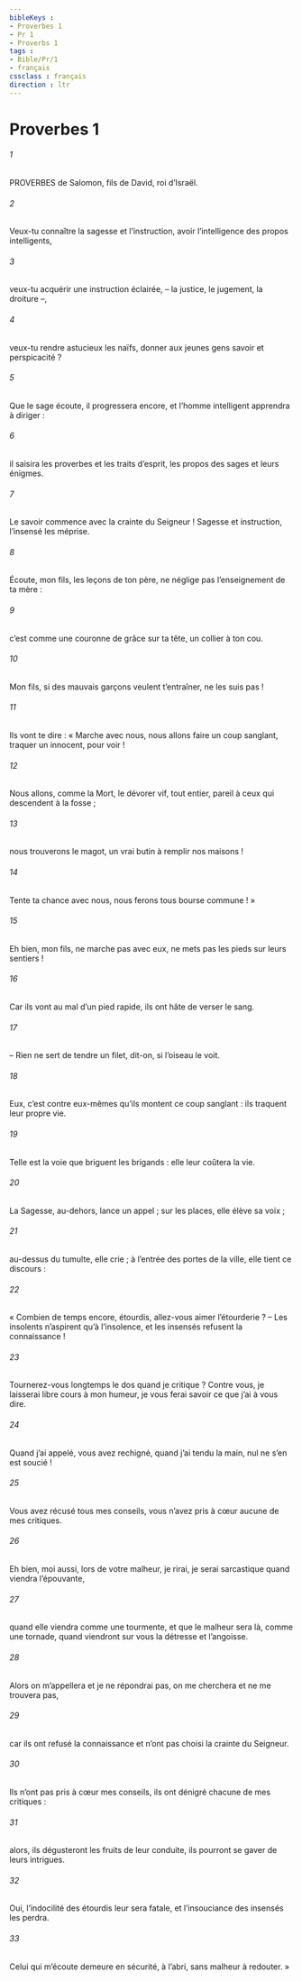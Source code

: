 ```yaml
---
bibleKeys : 
- Proverbes 1
- Pr 1
- Proverbs 1
tags : 
- Bible/Pr/1
- français
cssclass : français
direction : ltr
---
```


# Proverbes 1

###### 1
PROVERBES de Salomon, fils de David, roi d’Israël.
###### 2
Veux-tu connaître la sagesse et l’instruction,
avoir l’intelligence des propos intelligents,
###### 3
veux-tu acquérir une instruction éclairée,
– la justice, le jugement, la droiture –,
###### 4
veux-tu rendre astucieux les naïfs,
donner aux jeunes gens savoir et perspicacité ?
###### 5
Que le sage écoute, il progressera encore,
et l’homme intelligent apprendra à diriger :
###### 6
il saisira les proverbes et les traits d’esprit,
les propos des sages et leurs énigmes.
###### 7
Le savoir commence avec la crainte du Seigneur !
Sagesse et instruction, l’insensé les méprise.
###### 8
Écoute, mon fils, les leçons de ton père,
ne néglige pas l’enseignement de ta mère :
###### 9
c’est comme une couronne de grâce sur ta tête,
un collier à ton cou.
###### 10
Mon fils, si des mauvais garçons veulent t’entraîner,
ne les suis pas !
###### 11
Ils vont te dire : « Marche avec nous,
nous allons faire un coup sanglant,
traquer un innocent, pour voir !
###### 12
Nous allons, comme la Mort, le dévorer vif,
tout entier, pareil à ceux qui descendent à la fosse ;
###### 13
nous trouverons le magot,
un vrai butin à remplir nos maisons !
###### 14
Tente ta chance avec nous,
nous ferons tous bourse commune ! »
###### 15
Eh bien, mon fils, ne marche pas avec eux,
ne mets pas les pieds sur leurs sentiers !
###### 16
Car ils vont au mal d’un pied rapide,
ils ont hâte de verser le sang.
###### 17
– Rien ne sert de tendre un filet, dit-on,
si l’oiseau le voit.
###### 18
Eux, c’est contre eux-mêmes qu’ils montent ce coup sanglant :
ils traquent leur propre vie.
###### 19
Telle est la voie que briguent les brigands :
elle leur coûtera la vie.
###### 20
La Sagesse, au-dehors, lance un appel ;
sur les places, elle élève sa voix ;
###### 21
au-dessus du tumulte, elle crie ;
à l’entrée des portes de la ville, elle tient ce discours :
###### 22
« Combien de temps encore, étourdis,
allez-vous aimer l’étourderie ?
– Les insolents n’aspirent qu’à l’insolence,
et les insensés refusent la connaissance !
###### 23
Tournerez-vous longtemps le dos quand je critique ?
Contre vous, je laisserai libre cours à mon humeur,
je vous ferai savoir ce que j’ai à vous dire.
###### 24
Quand j’ai appelé, vous avez rechigné,
quand j’ai tendu la main, nul ne s’en est soucié !
###### 25
Vous avez récusé tous mes conseils,
vous n’avez pris à cœur aucune de mes critiques.
###### 26
Eh bien, moi aussi, lors de votre malheur, je rirai,
je serai sarcastique quand viendra l’épouvante,
###### 27
quand elle viendra comme une tourmente,
et que le malheur sera là, comme une tornade,
quand viendront sur vous la détresse et l’angoisse.
###### 28
Alors on m’appellera et je ne répondrai pas,
on me cherchera et ne me trouvera pas,
###### 29
car ils ont refusé la connaissance
et n’ont pas choisi la crainte du Seigneur.
###### 30
Ils n’ont pas pris à cœur mes conseils,
ils ont dénigré chacune de mes critiques :
###### 31
alors, ils dégusteront les fruits de leur conduite,
ils pourront se gaver de leurs intrigues.
###### 32
Oui, l’indocilité des étourdis leur sera fatale,
et l’insouciance des insensés les perdra.
###### 33
Celui qui m’écoute demeure en sécurité,
à l’abri, sans malheur à redouter. »
